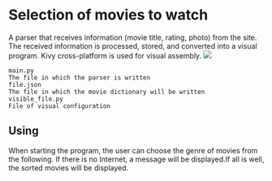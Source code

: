 # Selection of movies to watch
A parser that receives information (movie title, rating, photo) from the site.
The received information is processed, stored, and converted into a visual program.
Kivy cross-platform is used for visual assembly. [![](Kivy_logo.png)](https://kivy.org/)
````
main.py
The file in which the parser is written
file.json
The file in which the movie dictionary will be written
visible_file.py
File of visual configuration
````
## Using
When starting the program, the user can choose the genre of movies from the following. 
If there is no Internet, a message will be displayed.If all is well, the sorted movies will be displayed.
